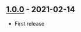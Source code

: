 ## [1.0.0](https://github.com/ReasonSoftware/action-notify-slack/releases/tag/v1.0.0) - 2021-02-14
- First release
